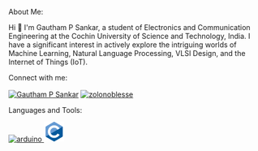 About Me:

Hi :wave: I'm Gautham P Sankar, a student of Electronics and Communication Engineering at the Cochin University of Science and Technology, India. I have a significant interest in actively explore the intriguing worlds of Machine Learning, Natural Language Processing, VLSI Design, and the Internet of Things (IoT).

Connect with me:

<a href="https://www.linkedin.com/in/gautham-p-sankar-00391514a/" target="blank"><img align="center" src="https://www.cdnlogo.com/logos/i/92/instagram.svg" alt="Gautham P Sankar" height="30" width="40" /></a>
<a href="https://instagram.com/zolonoblesse/" target="blank"><img align="center" src="https://raw.githubusercontent.com/rahuldkjain/github-profile-readme-generator/master/src/images/icons/Social/instagram.svg" alt="zolonoblesse" height="30" width="40" /></a>
</p>
Languages and Tools:
<p align="left"> <a href="https://www.arduino.cc/" target="_blank" rel="noreferrer"> <img src="https://cdn.worldvectorlogo.com/logos/arduino-1.svg" alt="arduino" width="40" height="40"/> </a><a href="https://www.cprogramming.com/" target="_blank" rel="noreferrer"> <img src="https://raw.githubusercontent.com/devicons/devicon/master/icons/c/c-original.svg" alt="c" width="40" height="40"/> </a> 
